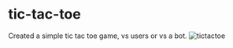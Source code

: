 # tic-tac-toe
 
Created a simple tic tac toe game, vs users or vs a bot.
![tictactoe](https://user-images.githubusercontent.com/112711034/218247045-13821320-9d81-4410-917c-fa78ab5c4a72.jpg)

